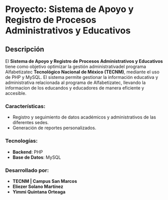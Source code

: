 # Proyecto: Sistema de Apoyo y Registro de Procesos Administrativos y Educativos

## Descripción
El **Sistema de Apoyo y Registro de Procesos Administrativos y Educativos** tiene como objetivo optimizar la gestión administrativadel programa Alfabetizatec **Tecnológico Nacional de México (TECNM)**, mediante el uso de PHP y MySQL. El sistema permite  gestionar la información educativa y administrativa relacionada al programa de Alfabetizatec, llevando la informacion de los educandos y educadores de manera eficiente y accesible.

### Características:
- Registro y seguimiento de datos académicos y administrativos de las diferentes sedes.
- Generación de reportes personalizados.

### Tecnologías:
- **Backend**: PHP
- **Base de Datos**: MySQL

### Desarrollado por:
- **TECNM | Campus San Marcos**
- **Eliezer Solano Martínez**
- **Yimmi Quintana Orteaga**
